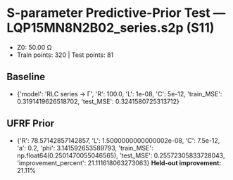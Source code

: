 # S-parameter Predictive-Prior Test — LQP15MN8N2B02_series.s2p (S11)
- Z0: 50.00 Ω
- Train points: 320  |  Test points: 81

## Baseline
- {'model': 'RLC series -> Γ', 'R': 100.0, 'L': 1e-08, 'C': 5e-12, 'train_MSE': 0.3191419626518702, 'test_MSE': 0.3241580725313712}

## UFRF Prior
- {'R': 78.57142857142857, 'L': 1.5000000000000002e-08, 'C': 7.5e-12, 'a': 0.2, 'phi': 3.141592653589793, 'train_MSE': np.float64(0.2501470055046565), 'test_MSE': 0.25572305833728043, 'improvement_percent': 21.111618063273063}
**Held-out improvement:** 21.11%